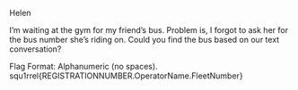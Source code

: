 Helen

I’m waiting at the gym for my friend’s bus. Problem is, I forgot to ask her for the bus number she’s riding on. Could you find the bus based on our text conversation?

Flag Format: Alphanumeric (no spaces). squ1rrel{REGISTRATIONNUMBER.OperatorName.FleetNumber}
